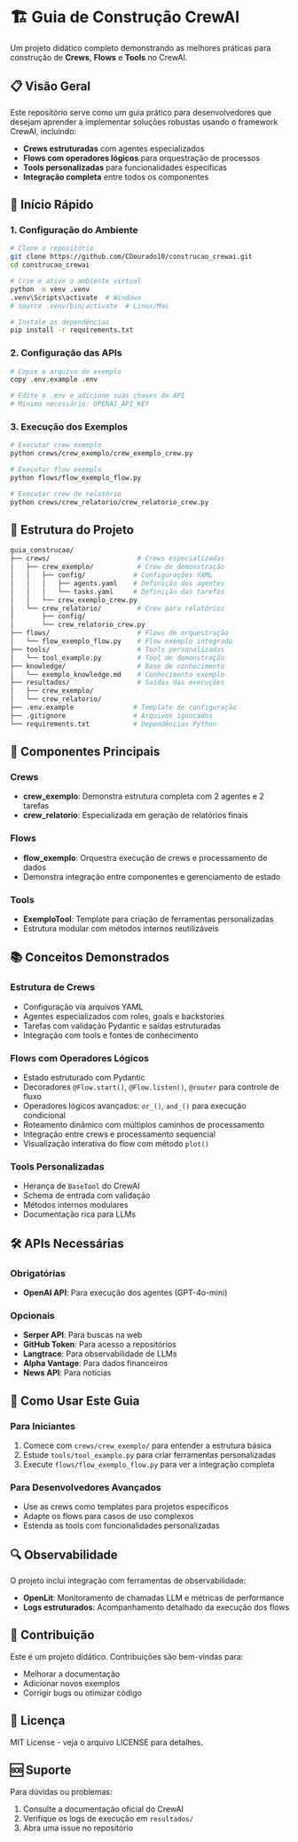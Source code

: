 # 🏗️ Guia de Construção CrewAI

Um projeto didático completo demonstrando as melhores práticas para construção de **Crews**, **Flows** e **Tools** no CrewAI.

## 📋 Visão Geral

Este repositório serve como um guia prático para desenvolvedores que desejam aprender a implementar soluções robustas usando o framework CrewAI, incluindo:

- **Crews estruturadas** com agentes especializados
- **Flows com operadores lógicos** para orquestração de processos
- **Tools personalizadas** para funcionalidades específicas
- **Integração completa** entre todos os componentes

## 🚀 Início Rápido

### 1. Configuração do Ambiente

```bash
# Clone o repositório
git clone https://github.com/CDourado10/construcao_crewai.git
cd construcao_crewai

# Crie e ative o ambiente virtual
python -m venv .venv
.venv\Scripts\activate  # Windows
# source .venv/bin/activate  # Linux/Mac

# Instale as dependências
pip install -r requirements.txt
```

### 2. Configuração das APIs

```bash
# Copie o arquivo de exemplo
copy .env.example .env

# Edite o .env e adicione suas chaves de API
# Mínimo necessário: OPENAI_API_KEY
```

### 3. Execução dos Exemplos

```bash
# Executar crew exemplo
python crews/crew_exemplo/crew_exemplo_crew.py

# Executar flow exemplo
python flows/flow_exemplo_flow.py

# Executar crew de relatório
python crews/crew_relatorio/crew_relatorio_crew.py
```

## 📁 Estrutura do Projeto

```bash
guia_construcao/
├── crews/                      # Crews especializadas
│   ├── crew_exemplo/           # Crew de demonstração
│   │   ├── config/            # Configurações YAML
│   │   │   ├── agents.yaml    # Definição dos agentes
│   │   │   └── tasks.yaml     # Definição das tarefas
│   │   └── crew_exemplo_crew.py
│   └── crew_relatorio/         # Crew para relatórios
│       ├── config/
│       └── crew_relatorio_crew.py
├── flows/                      # Flows de orquestração
│   └── flow_exemplo_flow.py    # Flow exemplo integrado
├── tools/                      # Tools personalizadas
│   └── tool_examplo.py         # Tool de demonstração
├── knowledge/                  # Base de conhecimento
│   └── exemplo_knowledge.md    # Conhecimento exemplo
├── resultados/                 # Saídas das execuções
│   ├── crew_exemplo/
│   └── crew_relatorio/
├── .env.example               # Template de configuração
├── .gitignore                 # Arquivos ignorados
└── requirements.txt           # Dependências Python
```

## 🔧 Componentes Principais

### **Crews**

- **crew_exemplo**: Demonstra estrutura completa com 2 agentes e 2 tarefas
- **crew_relatorio**: Especializada em geração de relatórios finais

### **Flows**

- **flow_exemplo**: Orquestra execução de crews e processamento de dados
- Demonstra integração entre componentes e gerenciamento de estado

### **Tools**

- **ExemploTool**: Template para criação de ferramentas personalizadas
- Estrutura modular com métodos internos reutilizáveis

## 📚 Conceitos Demonstrados

### **Estrutura de Crews**

- Configuração via arquivos YAML
- Agentes especializados com roles, goals e backstories
- Tarefas com validação Pydantic e saídas estruturadas
- Integração com tools e fontes de conhecimento

### **Flows com Operadores Lógicos**

- Estado estruturado com Pydantic
- Decoradores `@Flow.start()`, `@Flow.listen()`, `@router` para controle de fluxo
- Operadores lógicos avançados: `or_()`, `and_()` para execução condicional
- Roteamento dinâmico com múltiplos caminhos de processamento
- Integração entre crews e processamento sequencial
- Visualização interativa do flow com método `plot()`

### **Tools Personalizadas**

- Herança de `BaseTool` do CrewAI
- Schema de entrada com validação
- Métodos internos modulares
- Documentação rica para LLMs

## 🛠️ APIs Necessárias

### **Obrigatórias**

- **OpenAI API**: Para execução dos agentes (GPT-4o-mini)

### **Opcionais**

- **Serper API**: Para buscas na web
- **GitHub Token**: Para acesso a repositórios
- **Langtrace**: Para observabilidade de LLMs
- **Alpha Vantage**: Para dados financeiros
- **News API**: Para notícias

## 📖 Como Usar Este Guia

### **Para Iniciantes**

1. Comece com `crews/crew_exemplo/` para entender a estrutura básica
2. Estude `tools/tool_examplo.py` para criar ferramentas personalizadas
3. Execute `flows/flow_exemplo_flow.py` para ver a integração completa

### **Para Desenvolvedores Avançados**

- Use as crews como templates para projetos específicos
- Adapte os flows para casos de uso complexos
- Estenda as tools com funcionalidades personalizadas

## 🔍 Observabilidade

O projeto inclui integração com ferramentas de observabilidade:

- **OpenLit**: Monitoramento de chamadas LLM e métricas de performance
- **Logs estruturados**: Acompanhamento detalhado da execução dos flows

## 🤝 Contribuição

Este é um projeto didático. Contribuições são bem-vindas para:

- Melhorar a documentação
- Adicionar novos exemplos
- Corrigir bugs ou otimizar código

## 📄 Licença

MIT License - veja o arquivo LICENSE para detalhes.

## 🆘 Suporte

Para dúvidas ou problemas:

1. Consulte a documentação oficial do CrewAI
2. Verifique os logs de execução em `resultados/`
3. Abra uma issue no repositório
